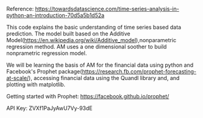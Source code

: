 Reference: https://towardsdatascience.com/time-series-analysis-in-python-an-introduction-70d5a5b1d52a 

This code explains the basic understanding of time series based data prediction. The model built based on the Additive Model(https://en.wikipedia.org/wiki/Additive_model),nonparametric regression method. AM uses a one dimensional soother to build nonprametric regression model.

We will be learning the basis of AM for the financial data using python and Facebook's Prophet package(https://research.fb.com/prophet-forecasting-at-scale/), accessing financial data using the Quandl library and, and plotting with matplotlib.

Getting started with Prophet: https://facebook.github.io/prophet/ 


API Key: ZVXf1PaJyAwU7Vy-93dE



